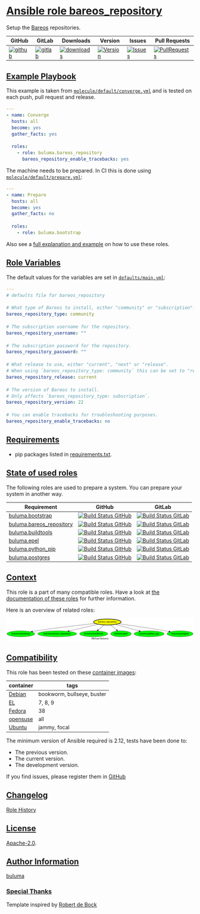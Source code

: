 # [Ansible role bareos_repository](#bareos_repository)

Setup the [Bareos](https://www.bareos.com/) repositories.

|GitHub|GitLab|Downloads|Version|Issues|Pull Requests|
|------|------|-------|-------|------|-------------|
|[![github](https://github.com/buluma/ansible-role-bareos_repository/actions/workflows/molecule.yml/badge.svg)](https://github.com/buluma/ansible-role-bareos_repository/actions/workflows/molecule.yml)|[![gitlab](https://gitlab.com/shadowwalker/ansible-role-bareos_repository/badges/master/pipeline.svg)](https://gitlab.com/shadowwalker/ansible-role-bareos_repository)|[![downloads](https://img.shields.io/ansible/role/d/37528)](https://galaxy.ansible.com/buluma/bareos_repository)|[![Version](https://img.shields.io/github/release/buluma/ansible-role-bareos_repository.svg)](https://github.com/buluma/ansible-role-bareos_repository/releases/)|[![Issues](https://img.shields.io/github/issues/buluma/ansible-role-bareos_repository.svg)](https://github.com/buluma/ansible-role-bareos_repository/issues/)|[![PullRequests](https://img.shields.io/github/issues-pr-closed-raw/buluma/ansible-role-bareos_repository.svg)](https://github.com/buluma/ansible-role-bareos_repository/pulls/)|

## [Example Playbook](#example-playbook)

This example is taken from [`molecule/default/converge.yml`](https://github.com/buluma/ansible-role-bareos_repository/blob/master/molecule/default/converge.yml) and is tested on each push, pull request and release.

```yaml
---
- name: Converge
  hosts: all
  become: yes
  gather_facts: yes

  roles:
    - role: buluma.bareos_repository
      bareos_repository_enable_tracebacks: yes
```

The machine needs to be prepared. In CI this is done using [`molecule/default/prepare.yml`](https://github.com/buluma/ansible-role-bareos_repository/blob/master/molecule/default/prepare.yml):

```yaml
---
- name: Prepare
  hosts: all
  become: yes
  gather_facts: no

  roles:
    - role: buluma.bootstrap
```

Also see a [full explanation and example](https://buluma.github.io/how-to-use-these-roles.html) on how to use these roles.

## [Role Variables](#role-variables)

The default values for the variables are set in [`defaults/main.yml`](https://github.com/buluma/ansible-role-bareos_repository/blob/master/defaults/main.yml):

```yaml
---
# defaults file for bareos_repository

# What type of Bareos to install, either "community" or "subscription".
bareos_repository_type: community

# The subscription username for the repository.
bareos_repository_username: ""

# The subscription password for the repository.
bareos_repository_password: ""

# What release to use, either "current", "next" or "release".
# When using `bareos_repository_type: community` this can be set to "release" or "testing".
bareos_repository_release: current

# The version of Bareos to install.
# Only affects `bareos_repository_type: subscription`.
bareos_repository_version: 22

# You can enable tracebacks for troubleshooting purposes.
bareos_repository_enable_tracebacks: no
```

## [Requirements](#requirements)

- pip packages listed in [requirements.txt](https://github.com/buluma/ansible-role-bareos_repository/blob/master/requirements.txt).

## [State of used roles](#state-of-used-roles)

The following roles are used to prepare a system. You can prepare your system in another way.

| Requirement | GitHub | GitLab |
|-------------|--------|--------|
|[buluma.bootstrap](https://galaxy.ansible.com/buluma/bootstrap)|[![Build Status GitHub](https://github.com/buluma/ansible-role-bootstrap/workflows/Ansible%20Molecule/badge.svg)](https://github.com/buluma/ansible-role-bootstrap/actions)|[![Build Status GitLab](https://gitlab.com/shadowwalker/ansible-role-bootstrap/badges/master/pipeline.svg)](https://gitlab.com/shadowwalker/ansible-role-bootstrap)|
|[buluma.bareos_repository](https://galaxy.ansible.com/buluma/bareos_repository)|[![Build Status GitHub](https://github.com/buluma/ansible-role-bareos_repository/workflows/Ansible%20Molecule/badge.svg)](https://github.com/buluma/ansible-role-bareos_repository/actions)|[![Build Status GitLab](https://gitlab.com/shadowwalker/ansible-role-bareos_repository/badges/master/pipeline.svg)](https://gitlab.com/shadowwalker/ansible-role-bareos_repository)|
|[buluma.buildtools](https://galaxy.ansible.com/buluma/buildtools)|[![Build Status GitHub](https://github.com/buluma/ansible-role-buildtools/workflows/Ansible%20Molecule/badge.svg)](https://github.com/buluma/ansible-role-buildtools/actions)|[![Build Status GitLab](https://gitlab.com/shadowwalker/ansible-role-buildtools/badges/master/pipeline.svg)](https://gitlab.com/shadowwalker/ansible-role-buildtools)|
|[buluma.epel](https://galaxy.ansible.com/buluma/epel)|[![Build Status GitHub](https://github.com/buluma/ansible-role-epel/workflows/Ansible%20Molecule/badge.svg)](https://github.com/buluma/ansible-role-epel/actions)|[![Build Status GitLab](https://gitlab.com/shadowwalker/ansible-role-epel/badges/master/pipeline.svg)](https://gitlab.com/shadowwalker/ansible-role-epel)|
|[buluma.python_pip](https://galaxy.ansible.com/buluma/python_pip)|[![Build Status GitHub](https://github.com/buluma/ansible-role-python_pip/workflows/Ansible%20Molecule/badge.svg)](https://github.com/buluma/ansible-role-python_pip/actions)|[![Build Status GitLab](https://gitlab.com/shadowwalker/ansible-role-python_pip/badges/master/pipeline.svg)](https://gitlab.com/shadowwalker/ansible-role-python_pip)|
|[buluma.postgres](https://galaxy.ansible.com/buluma/postgres)|[![Build Status GitHub](https://github.com/buluma/ansible-role-postgres/workflows/Ansible%20Molecule/badge.svg)](https://github.com/buluma/ansible-role-postgres/actions)|[![Build Status GitLab](https://gitlab.com/shadowwalker/ansible-role-postgres/badges/master/pipeline.svg)](https://gitlab.com/shadowwalker/ansible-role-postgres)|

## [Context](#context)

This role is a part of many compatible roles. Have a look at [the documentation of these roles](https://buluma.github.io/) for further information.

Here is an overview of related roles:

![dependencies](https://raw.githubusercontent.com/buluma/ansible-role-bareos_repository/png/requirements.png "Dependencies")

## [Compatibility](#compatibility)

This role has been tested on these [container images](https://hub.docker.com/u/buluma):

|container|tags|
|---------|----|
|[Debian](https://hub.docker.com/repository/docker/buluma/debian/general)|bookworm, bullseye, buster|
|[EL](https://hub.docker.com/repository/docker/buluma/enterpriselinux/general)|7, 8, 9|
|[Fedora](https://hub.docker.com/repository/docker/buluma/fedora/general)|38|
|[opensuse](https://hub.docker.com/repository/docker/buluma/opensuse/general)|all|
|[Ubuntu](https://hub.docker.com/repository/docker/buluma/ubuntu/general)|jammy, focal|

The minimum version of Ansible required is 2.12, tests have been done to:

- The previous version.
- The current version.
- The development version.

If you find issues, please register them in [GitHub](https://github.com/buluma/ansible-role-bareos_repository/issues)

## [Changelog](#changelog)

[Role History](https://github.com/buluma/ansible-role-bareos_repository/blob/master/CHANGELOG.md)

## [License](#license)

[Apache-2.0](https://github.com/buluma/ansible-role-bareos_repository/blob/master/LICENSE).

## [Author Information](#author-information)

[buluma](https://buluma.github.io/)


### [Special Thanks](#special-thanks)

Template inspired by [Robert de Bock](https://github.com/robertdebock)
